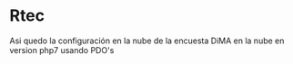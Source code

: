 # Rtec
Asi quedo la configuración en la nube de la encuesta DiMA en la nube en version php7 usando PDO's
